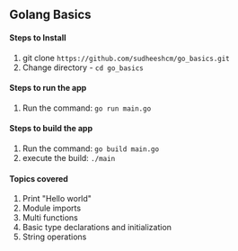 ## Golang Basics

#### Steps to Install

1.  git clone `https://github.com/sudheeshcm/go_basics.git`
2.  Change directory - `cd go_basics`

#### Steps to run the app

1.  Run the command: `go run main.go`

#### Steps to build the app

1.  Run the command: `go build main.go`
2.  execute the build: `./main`


#### Topics covered
1. Print "Hello world"
2. Module imports
3. Multi functions
4. Basic type declarations and initialization
5. String operations